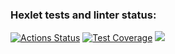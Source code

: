 ### Hexlet tests and linter status:
[![Actions Status](https://github.com/Asterroth/java-project-71/actions/workflows/hexlet-check.yml/badge.svg)](https://github.com/Asterroth/java-project-71/actions)
[![Test Coverage](https://api.codeclimate.com/v1/badges/3bd0212b1ac2278d7d85/test_coverage)](https://codeclimate.com/github/Asterroth/java-project-71/test_coverage)
<a href="https://codeclimate.com/github/Asterroth/java-project-71/maintainability"><img src="https://api.codeclimate.com/v1/badges/3bd0212b1ac2278d7d85/maintainability" /></a>
